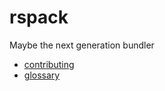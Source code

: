 # rspack

Maybe the next generation bundler

- [contributing](./docs/contributing.md)
- [glossary](./docs/glossary.md)
